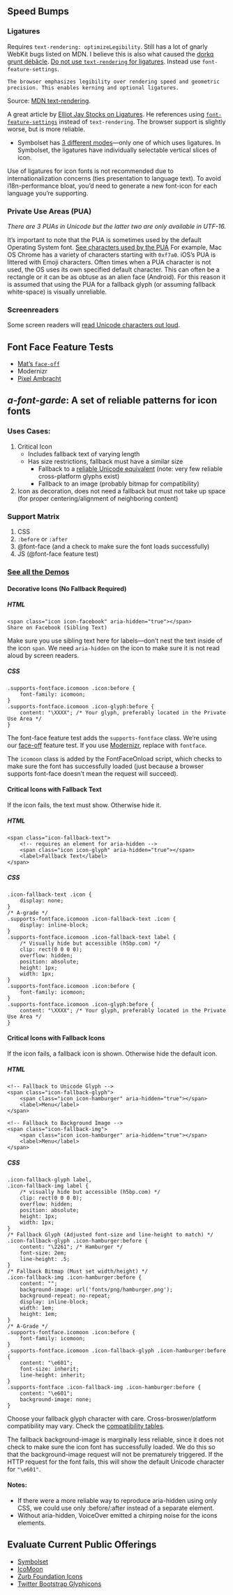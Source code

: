 ## Speed Bumps

### Ligatures

Requires `text-rendering: optimizeLegibility`. Still has a lot of gnarly WebKit bugs listed on MDN. I believe this is also what caused the [dorkq grunt débâcle](https://github.com/gruntjs/gruntjs.com/issues/81). [Do not use `text-rendering` for ligatures](http://stackoverflow.com/questions/7968795/is-it-safe-to-use-the-css-rule-text-rendering-optimizelegibility-on-all-text/12430050#12430050). Instead use `font-feature-settings`.

	The browser emphasizes legibility over rendering speed and geometric precision. This enables kerning and optional ligatures.

Source: [MDN text-rendering](https://developer.mozilla.org/en-US/docs/Web/CSS/text-rendering).

 A great article by [Elliot Jay Stocks on Ligatures](http://elliotjaystocks.com/blog/the-fine-flourish-of-the-ligature/). He references using [`font-feature-settings`](https://developer.mozilla.org/en-US/docs/Web/CSS/font-feature-settings) instead of `text-rendering`. The browser support is slightly worse, but is more reliable.

* Symbolset has [3 different modes](http://webcache.googleusercontent.com/search?q=cache:K1TPKPtfytUJ:blog.symbolset.com/browser-support+&cd=1&hl=en&ct=clnk&gl=us)—only one of which uses ligatures. In Symbolset, the ligatures have individually selectable vertical slices of icon.

Use of ligatures for icon fonts is not recommended due to internationalization concerns (ties presentation to language text). To avoid i18n-performance bloat, you’d need to generate a new font-icon for each language you’re supporting. 

### Private Use Areas (PUA)

*There are 3 PUAs in Unicode but the latter two are only available in UTF-16.*

It’s important to note that the PUA is sometimes used by the default Operating System font.  [See characters used by the PUA](http://www.fileformat.info/info/unicode/block/private_use_area/utf8test.htm) For example, Mac OS Chrome has a variety of characters starting with `0xf7a0`. iOS’s PUA is littered with Emoji characters. Often times when a PUA character is not used, the OS uses its own specified default character. This can often be a rectangle or it can be as obtuse as an alien face (Android). For this reason it is assumed that using the PUA for a fallback glyph (or assuming fallback white-space) is visually unreliable.

### Screenreaders

Some screen readers will [read Unicode characters out loud](http://jsbin.com/uGIFeyES/3).

## Font Face Feature Tests

* [Mat’s `face-off`](https://github.com/filamentgroup/face-off)
* Modernizr
* [Pixel Ambracht](http://pixelambacht.nl/2013/font-face-render-check/)

## *a-font-garde*: A set of reliable patterns for icon fonts

### Uses Cases:

1. Critical Icon
	* Includes fallback text of varying length
	* Has size restrictions, fallback must have a similar size
		* Fallback to a [reliable Unicode equivalent](http://unicode.johnholtripley.co.uk/) (note: very few reliable cross-platform glyphs exist)
		* Fallback to an image (probably bitmap for compatibility)
1. Icon as decoration, does not need a fallback but must not take up space (for proper centering/alignment of neighboring content)

### Support Matrix

1. CSS
1. `:before` or `:after`
1. @font-face (and a check to make sure the font loads successfully)
1. JS (@font-face feature test)

### [See all the Demos](http://filamentgroup.github.io/a-font-garde/markup.html)

#### Decorative Icons (No Fallback Required)

##### HTML

	<span class="icon icon-facebook" aria-hidden="true"></span>
	Share on Facebook (Sibling Text)

Make sure you use sibling text here for labels—don’t nest the text inside of the icon `span`. We need `aria-hidden` on the icon to make sure it is not read aloud by screen readers.

##### CSS

	.supports-fontface.icomoon .icon:before {
		font-family: icomoon;
	}
	.supports-fontface.icomoon .icon-glyph:before {
		content: "\XXXX"; /* Your glyph, preferably located in the Private Use Area */
	}

The font-face feature test adds the `supports-fontface` class. We’re using our [face-off](https://github.com/filamentgroup/face-off) feature test. If you use [Modernizr](http://modernizr.com/docs/#features-css), replace with `fontface`.

The `icomoon` class is added by the FontFaceOnload script, which checks to make sure the font has successfully loaded (just because a browser supports font-face doesn’t mean the request will succeed).

#### Critical Icons with Fallback Text

If the icon fails, the text must show. Otherwise hide it.

##### HTML

	<span class="icon-fallback-text">
		<!-- requires an element for aria-hidden -->
		<span class="icon icon-glyph" aria-hidden="true"></span>
		<label>Fallback Text</label>
	</span>

##### CSS

	.icon-fallback-text .icon {
		display: none;
	}
	/* A-grade */
	.supports-fontface.icomoon .icon-fallback-text .icon {
		display: inline-block;
	}
	.supports-fontface.icomoon .icon-fallback-text label {
		/* Visually hide but accessible (h5bp.com) */
		clip: rect(0 0 0 0);
		overflow: hidden;
		position: absolute;
		height: 1px;
		width: 1px;
	}
	.supports-fontface.icomoon .icon:before {
		font-family: icomoon;
	}
	.supports-fontface.icomoon .icon-glyph:before {
		content: "\XXXX"; /* Your glyph, preferably located in the Private Use Area */
	}


#### Critical Icons with Fallback Icons

If the icon fails, a fallback icon is shown. Otherwise hide the default icon.

##### HTML

	<!-- Fallback to Unicode Glyph -->
	<span class="icon-fallback-glyph">
		<span class="icon icon-hamburger" aria-hidden="true"></span>
		<label>Menu</label>
	</span>

	<!-- Fallback to Background Image -->
	<span class="icon-fallback-img">
		<span class="icon icon-hamburger" aria-hidden="true"></span>
		<label>Menu</label>
	</span>

##### CSS

	.icon-fallback-glyph label,
	.icon-fallback-img label {
		/* visually hide but accessible (h5bp.com) */
		clip: rect(0 0 0 0);
		overflow: hidden;
		position: absolute;
		height: 1px;
		width: 1px;
	}
	/* Fallback Glyph (Adjusted font-size and line-height to match) */
	.icon-fallback-glyph .icon-hamburger:before {
		content: "\2261"; /* Hamburger */
		font-size: 2em;
		line-height: .5;
	}
	/* Fallback Bitmap (Must set width/height) */
	.icon-fallback-img .icon-hamburger:before {
		content: "";
		background-image: url('fonts/png/hamburger.png');
		background-repeat: no-repeat;
		display: inline-block;
		width: 1em;
		height: 1em;
	}
	/* A-Grade */
	.supports-fontface.icomoon .icon:before {
		font-family: icomoon;
	}
	.supports-fontface.icomoon .icon-fallback-glyph .icon-hamburger:before {
		content: "\e601";
		font-size: inherit;
		line-height: inherit;
	}
	.supports-fontface .icon-fallback-img .icon-hamburger:before {
		content: "\e601";
		background-image: none;
	}

Choose your fallback glyph character with care. Cross-broswer/platform compatibility may vary. Check the [compatibility tables]( http://unicode.johnholtripley.co.uk/).

The fallback background-image is marginally less reliable, since it does not check to make sure the icon font has successfully loaded. We do this so that the background-image request will not be prematurely triggered. If the HTTP request for the font fails, this will show the default Unicode character for `"\e601"`.

#### Notes:

* If there were a more reliable way to reproduce aria-hidden using only CSS, we could use only :before/:after instead of a separate element.
* Without aria-hidden, VoiceOver emitted a chirping noise for the icons elements.

## Evaluate Current Public Offerings

* [Symbolset](http://symbolset.com/)
* [IcoMoon](http://icomoon.io/)
* [Zurb Foundation Icons](http://zurb.com/playground/foundation-icons)
* [Twitter Bootstrap Glyphicons]()
